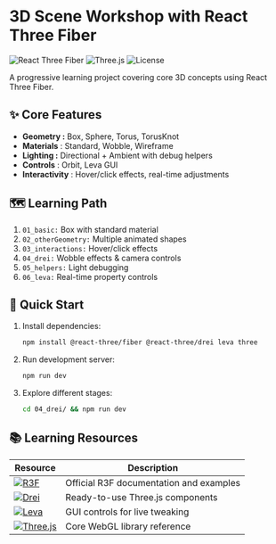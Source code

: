 # 3D Scene Workshop with React Three Fiber

![React Three Fiber](https://img.shields.io/badge/React%20Three%20Fiber-8.0.0-blue)
![Three.js](https://img.shields.io/badge/Three.js-r128-orange)
![License](https://img.shields.io/badge/license-MIT-green)

A progressive learning project covering core 3D concepts using React Three Fiber.

## ✨ Core Features

- **Geometry :** Box, Sphere, Torus, TorusKnot
- **Materials** : Standard, Wobble, Wireframe
- **Lighting :** Directional + Ambient with debug helpers
- **Controls** : Orbit, Leva GUI
- **Interactivity** : Hover/click effects, real-time adjustments

## 🗺️ Learning Path
1. `01_basic:` Box with standard material
2. `02_otherGeometry:` Multiple animated shapes
3. `03_interactions:` Hover/click effects
4. `04_drei:` Wobble effects & camera controls
5. `05_helpers:` Light debugging
6. `06_leva:` Real-time property controls

## 🚀 Quick Start

1. Install dependencies:
   ```bash
   npm install @react-three/fiber @react-three/drei leva three
   ```
2. Run development server:
   ```bash
   npm run dev
   ```
3. Explore different stages:
   ```bash
   cd 04_drei/ && npm run dev
   ```



## 📚 Learning Resources
| Resource                                                                                                                | Description                             |
| ----------------------------------------------------------------------------------------------------------------------- | --------------------------------------- |
| [![R3F](https://img.shields.io/badge/-React%20Three%20Fiber-000000?logo=react)](https://docs.pmnd.rs/react-three-fiber) | Official R3F documentation and examples |
| [![Drei](https://img.shields.io/badge/-Drei-ec5990)](https://github.com/pmndrs/drei)                                    | Ready-to-use Three.js components        |
| [![Leva](https://img.shields.io/badge/-Leva-20f)](https://leva.pmnd.rs/)                                                | GUI controls for live tweaking          |
| [![Three.js](https://img.shields.io/badge/-Three.js-000000?logo=three.js)](https://threejs.org/docs/)                   | Core WebGL library reference            |

